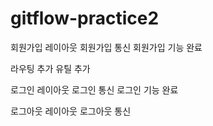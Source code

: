 # gitflow-practice2

회원가입 레이아웃
회원가입 통신
회원가입 기능 완료

라우팅 추가
유틸 추가

로그인 레이아웃
로그인 통신
로그인 기능 완료

로그아웃 레이아웃
로그아웃 통신
